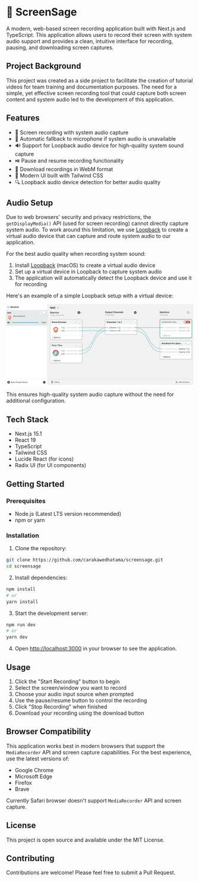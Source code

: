 # 🎥 ScreenSage

A modern, web-based screen recording application built with Next.js and TypeScript. This application allows users to record their screen with system audio support and provides a clean, intuitive interface for recording, pausing, and downloading screen captures.

## Project Background

This project was created as a side project to facilitate the creation of tutorial videos for team training and documentation purposes. The need for a simple, yet effective screen recording tool that could capture both screen content and system audio led to the development of this application.

## Features

- 🎥 Screen recording with system audio capture
- 🎤 Automatic fallback to microphone if system audio is unavailable
- 🔊 Support for Loopback audio device for high-quality system sound capture
- ⏯️ Pause and resume recording functionality
- 💾 Download recordings in WebM format
- 🎨 Modern UI built with Tailwind CSS
- 🔍 Loopback audio device detection for better audio quality

## Audio Setup

Due to web browsers' security and privacy restrictions, the `getDisplayMedia()` API (used for screen recording) cannot directly capture system audio. To work around this limitation, we use [Loopback](https://rogueamoeba.com/loopback/) to create a virtual audio device that can capture and route system audio to our application.

For the best audio quality when recording system sound:

1. Install [Loopback](https://rogueamoeba.com/loopback/) (macOS) to create a virtual audio device
2. Set up a virtual device in Loopback to capture system audio
3. The application will automatically detect the Loopback device and use it for recording

Here's an example of a simple Loopback setup with a virtual device:

![Loopback Setup Example](assets/image/loopback-home-sample.png)

This ensures high-quality system audio capture without the need for additional configuration.

## Tech Stack

- Next.js 15.1
- React 19
- TypeScript
- Tailwind CSS
- Lucide React (for icons)
- Radix UI (for UI components)

## Getting Started

### Prerequisites

- Node.js (Latest LTS version recommended)
- npm or yarn

### Installation

1. Clone the repository:
```bash
git clone https://github.com/carakawedhatama/screensage.git
cd screensage
```

2. Install dependencies:
```bash
npm install
# or
yarn install
```

3. Start the development server:
```bash
npm run dev
# or
yarn dev
```

4. Open [http://localhost:3000](http://localhost:3000) in your browser to see the application.

## Usage

1. Click the "Start Recording" button to begin
2. Select the screen/window you want to record
3. Choose your audio input source when prompted
4. Use the pause/resume button to control the recording
5. Click "Stop Recording" when finished
6. Download your recording using the download button

## Browser Compatibility

This application works best in modern browsers that support the `MediaRecorder` API and screen capture capabilities. For the best experience, use the latest versions of:

- Google Chrome
- Microsoft Edge
- Firefox
- Brave

Currently Safari browser doesn't support `MediaRecorder` API and screen capture.

## License

This project is open source and available under the MIT License.

## Contributing

Contributions are welcome! Please feel free to submit a Pull Request.
